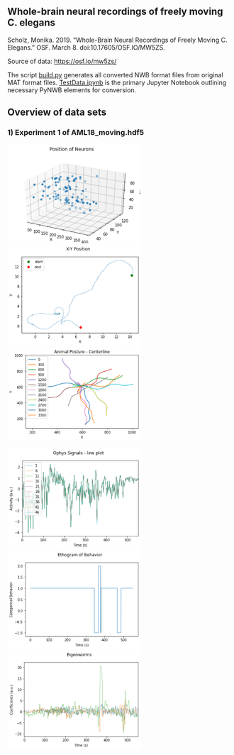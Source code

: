 ## Whole-brain neural recordings of freely moving C. elegans

Scholz, Monika. 2019. “Whole-Brain Neural Recordings of Freely Moving C. Elegans.” OSF. March 8. doi:10.17605/OSF.IO/MW5ZS. 

Source of data: https://osf.io/mw5zs/

The script [build.py](https://github.com/vrhaynes/NWBShowcase/blob/master/ScholzEtAl2019/build.py) generates all converted NWB format files from original MAT format files. [TestData.ipynb](https://github.com/vrhaynes/NWBShowcase/blob/master/ScholzEtAl2019/TestData.ipynb) is the primary Jupyter Notebook outlining necessary PyNWB elements for conversion. 

## Overview of data sets

### 1) Experiment 1 of AML18_moving.hdf5
<p>
  <img src="images/Scholz_0_0_neuron_xyz.png" width="300" />
  <img src="images/Scholz_0_0_body_xy.png" width="300" /> 
  <img src="images/Scholz_0_0_centerline.png" width="300" />
</p>

<p>
  <img src="images/Scholz_0_0_ophys.png" width="300" />
  <img src="images/Scholz_0_0_ethogram.png" width="300" /> 
  <img src="images/Scholz_0_0_eigenworms.png" width="300" />
</p>
